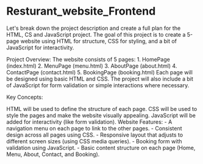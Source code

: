 # Resturant_website_Frontend
Let's break down the project description and create a full plan for the HTML, CS and JavaScript project. The goal of this project is to create a 5-page website using HTML for structure, CSS for styling, and a bit of JavaScript for interactivity.

Project Overview: The website consists of 5 pages: 1. HomePage (index.html) 2. MenuPage (menu.html) 3. AboutPage (about.html) 4. ContactPage (contact.html) 5. BookingPage (booking.html) Each page will be designed using basic HTML and CSS. The project will also include a bit of JavaScript for form validation or simple interactions where necessary.

Key Concepts:

HTML will be used to define the structure of each page.
CSS will be used to style the pages and make the website visually appealing.
JavaScript will be added for interactivity (like form validation).
Website Features: - A navigation menu on each page to link to the other pages. - Consistent design across all pages using CSS. - Responsive layout that adjusts to different screen sizes (using CSS media queries). - Booking form with validation using JavaScript. - Basic content structure on each page (Home, Menu, About, Contact, and Booking).

